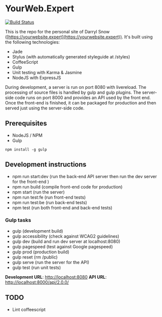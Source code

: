 # YourWeb.Expert

[![Build Status](https://travis-ci.org/darryl-snow/yourweb.expert.svg?branch=master)](https://travis-ci.org/darryl-snow/yourweb.expert)

This is the repo for the personal site of Darryl Snow ([https://yourwebsite.expert](https://yourwebsite.expert)). It's built using the following technologies:

* Jade
* Stylus (with automatically generated styleguide at /styles)
* CoffeeScript
* Gulp
* Unit testing with Karma & Jasmine
* NodeJS with ExpressJS

During development, a server is run on port 8080 with livereload. The processing of source files is handled by gulp and gulp plugins. The server-side code runs on port 8000 and provides an API used by the front end. Once the front-end is finished, it can be packaged for production and then served just using the server-side code.

## Prerequisites

* NodeJS / NPM
* Gulp

```
npm install -g gulp
```

## Development instructions

* npm run start:dev		(run the back-end API server then run the dev server for the front-end )
* npm run build			(compile front-end code for production)
* npm start				(run the server)
* npm run test:fe		(run front-end tests)
* npm run test:be		(run back-end tests)
* npm test				(run both front-end and back-end tests)

### Gulp tasks

* gulp                  (development build)
* gulp accessibility    (check against WCAG2 guidelines)
* gulp dev              (build and run dev server at localhost:8080)
* gulp pagespeed        (test against Google pagespeed)
* gulp prod             (production build)
* gulp reset            (rm /public)
* gulp serve			(run the server for the API)
* gulp test             (run unit tests)

**Development URL**: [http://localhost:8080](http://localhost:8080)
**API URL**: [http://localhost:8000/api/2.0.0/](http://localhost:8000/api/2.0.0/)

## TODO

* Lint coffeescript
